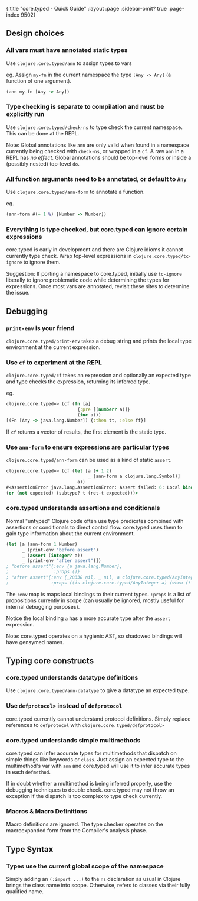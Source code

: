 {:title "core.typed - Quick Guide"
 :layout :page :sidebar-omit? true :page-index 9502}

## Design choices

### All vars must have annotated static types

Use `clojure.core.typed/ann` to assign types to vars

eg. Assign `my-fn` in the current namespace the type `[Any -> Any]` (a function of one argument).

```clojure
(ann my-fn [Any -> Any])
```

### Type checking is separate to compilation and must be explicitly run

Use `clojure.core.typed/check-ns` to type check the current namespace.
This can be done at the REPL.

Note: Global annotations like `ann` are only valid when found in a namespace currently being
checked with `check-ns`, or wrapped in a `cf`. A raw `ann` in a REPL has *no effect*.
Global annotations should be top-level forms or inside a (possibly nested) top-level `do`.

### All function arguments need to be annotated, or default to `Any`

Use `clojure.core.typed/ann-form` to annotate a function.

eg.

```clojure
(ann-form #(+ 1 %) [Number -> Number])
```

### Everything is type checked, but core.typed can ignore certain expressions

core.typed is early in development and there are Clojure idioms it cannot
currently type check. Wrap top-level expressions in `clojure.core.typed/tc-ignore`
to ignore them.

Suggestion: If porting a namespace to core.typed, initially use `tc-ignore` liberally to ignore problematic
code while determining the types for expressions. Once most vars are annotated, revisit
these sites to determine the issue.

## Debugging

### `print-env` is your friend

`clojure.core.typed/print-env` takes a debug string and prints the local type environment at the current expression.

### Use `cf` to experiment at the REPL

`clojure.core.typed/cf` takes an expression and optionally an expected type and type checks the expression,
returning its inferred type.

eg.

```clojure
clojure.core.typed=> (cf (fn [a]
                           {:pre [(number? a)]}
                           (inc a)))
[(Fn [Any -> java.lang.Number]) {:then tt, :else ff}]
```

If `cf` returns a vector of results, the first element is the static type.

### Use `ann-form` to ensure expressions are particular types

`clojure.core.typed/ann-form` can be used as a kind of static `assert`.

```clojure
clojure.core.typed=> (cf (let [a (+ 1 2)
                               _ (ann-form a clojure.lang.Symbol)]
                           a))
#<AssertionError java.lang.AssertionError: Assert failed: 6: Local binding a expected type clojure.lang.Symbol, but actual type clojure.core.typed/AnyInteger
(or (not expected) (subtype? t (ret-t expected)))>
```

### core.typed understands assertions and conditionals

Normal "untyped"  Clojure code often use type predicates combined with assertions or conditionals to direct control flow.
core.typed uses them to gain type information about the current environment.

```clojure
(let [a (ann-form 1 Number)
      _ (print-env "before assert")
      _ (assert (integer? a))
      _ (print-env "after assert")])
; "before assert"{:env {a java.lang.Number},
;                 :props ()}
; "after assert"{:env {_28338 nil, _ nil, a clojure.core.typed/AnyInteger},
;                :props ((is clojure.core.typed/AnyInteger a) (when (! (U false nil) _) ff) (when (! (U false nil) _) ff) (when (! (U false nil) _28338) ff))}
```

The `:env` map is maps local bindings to their current types.
`:props` is a list of propositions currently in scope (can usually be ignored, mostly useful for internal debugging purposes).

Notice the local binding `a` has a more accurate type after the `assert` expression.

Note: core.typed operates on a hygienic AST, so shadowed bindings will have gensymed names.

## Typing core constructs

### core.typed understands datatype definitions

Use `clojure.core.typed/ann-datatype` to give a datatype an expected type.

### Use `defprotocol>` instead of `defprotocol`

core.typed currently cannot understand protocol definitions. Simply replace references to `defprotocol`
with `clojure.core.typed/defprotocol>`

### core.typed understands simple multimethods

core.typed can infer accurate types for multimethods that dispatch on simple things like keywords or `class`.
Just assign an expected type to the multimethod's var with `ann` and core.typed will use it to infer accurate
types in each `defmethod`.

If in doubt whether a multimethod is being inferred properly, use the debugging techniques to double check.
core.typed may not throw an exception if the dispatch is too complex to type check currently.

### Macros & Macro Definitions

Macro definitions are ignored. The type checker operates on the macroexpanded form from
the Compiler's analysis phase.

## Type Syntax

### Types use the current global scope of the namespace

Simply adding an `(:import ...)` to the `ns` declaration as usual in Clojure brings the class name into scope.
Otherwise, refers to classes via their fully qualified name.
